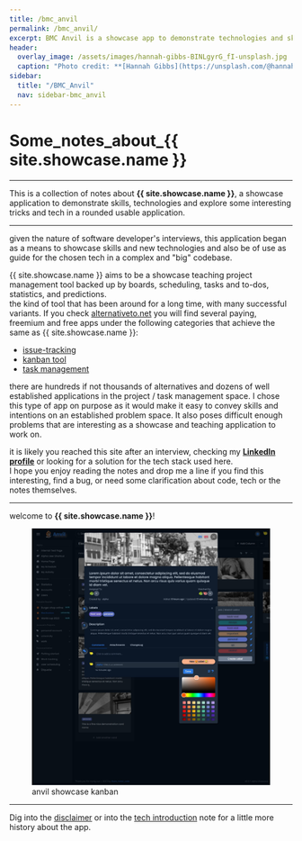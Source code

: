```yaml
---
title: /bmc_anvil
permalink: /bmc_anvil/
excerpt: BMC Anvil is a showcase app to demonstrate technologies and skills
header:
  overlay_image: /assets/images/hannah-gibbs-BINLgyrG_fI-unsplash.jpg
  caption: "Photo credit: **[Hannah Gibbs](https://unsplash.com/@hannahmgibbs?utm_source=unsplash&utm_medium=referral&utm_content=creditCopyText)** on [unsplash](https://unsplash.com/s/photos/forge?license=free&utm_source=unsplash&utm_medium=referral&utm_content=creditCopyText)"
sidebar:
  title: "/BMC_Anvil"
  nav: sidebar-bmc_anvil
---
```


# Some_notes_about_{{ site.showcase.name }}
---

This is a collection of notes about **{{ site.showcase.name }}**, a showcase application to demonstrate skills, technologies and explore
some interesting tricks and tech in a rounded usable application.

---

given the nature of software developer's interviews, this application began as a means to showcase skills and new technologies and also be
of use as guide for the chosen tech in a complex and "big" codebase.<br>

{{ site.showcase.name }} aims to be a showcase teaching project management tool backed up by boards, scheduling, tasks and to-dos,
statistics, and predictions.<br>
the kind of tool that has been around for a long time, with many successful variants. If you check [alternativeto.net](alternativeto.net)
you will find several paying, freemium and free apps under the following categories that achieve the same as {{ site.showcase.name }}:

* [issue-tracking](https://alternativeto.net/category/developer-tools/issue-tracking/)
* [kanban tool](https://alternativeto.net/browse/search/?q=kanban)
* [task management](https://alternativeto.net/category/productivity/task-management/)

there are hundreds if not thousands of alternatives and dozens of well established applications in the project / task management space. I
chose this type of app on purpose as it would make it easy to convey skills and intentions on an established problem space. It also poses
difficult enough problems that are interesting as a showcase and teaching application to work on.

it is likely you reached this site after an interview, checking my **[LinkedIn profile](https://www.linkedin.com/in/johnnyvera)** or
looking for a solution for the tech stack used here.<br>
I hope you enjoy reading the notes and drop me a line if you find this interesting, find a bug, or need some clarification about code, tech
or the notes themselves.

---

welcome to **{{ site.showcase.name }}**!

<figure>
    <a href="/assets/images/hero-kanban-dark.jpeg">
    <img src="/assets/images/hero-kanban-dark.jpeg" alt="anvil showcase kanban"></a>
  	<figcaption>anvil showcase kanban</figcaption>
</figure>

---

Dig into the [disclaimer](/bmc-anvil-intro-disclaimer) or into the [tech introduction](/bmc-anvil-tech-intro) note for a little more history
about the app.

